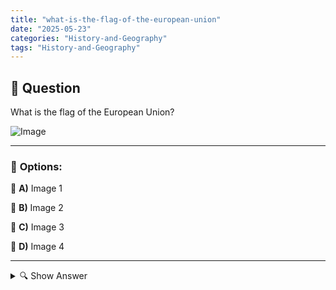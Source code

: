 ```yaml
---
title: "what-is-the-flag-of-the-european-union"
date: "2025-05-23"
categories: "History-and-Geography"
tags: "History-and-Geography"
---
```


## 📌 **Question**

What is the flag of the European Union?

![Image](https://foreignvasi.com/q279.1a549501.png)

---

### 📝 **Options:**

🔘 **A)** Image 1

🔘 **B)** Image 2

🔘 **C)** Image 3

🔘 **D)** Image 4

---

<details>
  <summary>🔍 Show Answer</summary>

  <p>
💡  <b>Correct Answer:</b>  b
  </p>
  <p>
    📖<b>Explanation:</b>
    
  </p>
</details>
